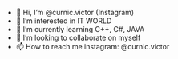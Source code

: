 - 👋 Hi, I’m @curnic.victor (Instagram)
- 👀 I’m interested in IT WORLD
- 🌱 I’m currently learning C++, C#, JAVA
- 💞️ I’m looking to collaborate on myself
- 📫 How to reach me instagram: @curnic.victor
